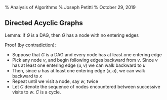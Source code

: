 % Analysis of Algorithms
% Joseph Petitti
% October 29, 2019

## Directed Acyclic Graphs

Lemma: if $G$ is a DAG, then $G$ has a node with no entering edges

Proof (by contradiction):

  - Suppose that $G$ is a DAG and every node has at least one entering edge
  - Pick any node $v$, and begin following edges backward from $v$. Since $v$
    has at least one entering edge $(u, v)$ we can walk backward to $u$
  - Then, since $u$ has at least one entering edge $(x, u)$, we can walk
    backward to $x$
  - Repeat until we visit a node, say $w$, twice
  - Let $C$ denote the sequence of nodes encountered between successive visits
    to $w$. $C$ is a cycle.
